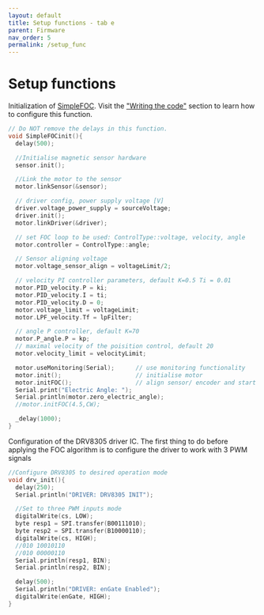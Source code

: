 ```yaml
---
layout: default
title: Setup functions - tab e
parent: Firmware
nav_order: 5
permalink: /setup_func
---
```


# Setup functions

Initialization of [SimpleFOC](https://simplefoc.com). Visit the ["Writing the code"](https://docs.simplefoc.com/code) section to learn how to configure this function.

```c++
// Do NOT remove the delays in this function.
void SimpleFOCinit(){
  delay(500);

  //Initialise magnetic sensor hardware
  sensor.init();

  //Link the motor to the sensor
  motor.linkSensor(&sensor);

  // driver config, power supply voltage [V]
  driver.voltage_power_supply = sourceVoltage;
  driver.init();
  motor.linkDriver(&driver);

  // set FOC loop to be used: ControlType::voltage, velocity, angle
  motor.controller = ControlType::angle;

  // Sensor aligning voltage
  motor.voltage_sensor_align = voltageLimit/2;

  // velocity PI controller parameters, default K=0.5 Ti = 0.01
  motor.PID_velocity.P = ki;
  motor.PID_velocity.I = ti;
  motor.PID_velocity.D = 0;
  motor.voltage_limit = voltageLimit;
  motor.LPF_velocity.Tf = lpFilter;

  // angle P controller, default K=70
  motor.P_angle.P = kp;
  // maximal velocity of the poisition control, default 20
  motor.velocity_limit = velocityLimit;

  motor.useMonitoring(Serial);      // use monitoring functionality
  motor.init();                     // initialise motor
  motor.initFOC();                  // align sensor/ encoder and start FOC
  Serial.print("Electric Angle: ");
  Serial.println(motor.zero_electric_angle);
  //motor.initFOC(4.5,CW);

  _delay(1000);
}

```

Configuration of the DRV8305 driver IC. The first thing to do before applying the FOC algorithm is to configure the driver to work with 3 PWM signals
```c++
//Configure DRV8305 to desired operation mode
void drv_init(){
  delay(250);
  Serial.println("DRIVER: DRV8305 INIT");

  //Set to three PWM inputs mode
  digitalWrite(cs, LOW);
  byte resp1 = SPI.transfer(B00111010);
  byte resp2 = SPI.transfer(B10000110);
  digitalWrite(cs, HIGH);
  //010 10010110
  //010 00000110
  Serial.println(resp1, BIN);
  Serial.println(resp2, BIN);

  delay(500);
  Serial.println("DRIVER: enGate Enabled");
  digitalWrite(enGate, HIGH);
}

```
